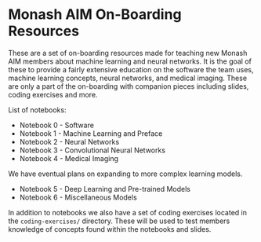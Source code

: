 # Monash AIM On-Boarding Resources
These are a set of on-boarding resources made for teaching new Monash AIM members about machine learning and neural networks. It is the goal of these to provide a fairly extensive education on the software the team uses, machine learning concepts, neural networks, and medical imaging. These are only a part of the on-boarding with companion pieces including slides, coding exercises and more.

List of notebooks:
- Notebook 0 - Software
- Notebook 1 - Machine Learning and Preface
- Notebook 2 - Neural Networks
- Notebook 3 - Convolutional Neural Networks
- Notebook 4 - Medical Imaging

We have eventual plans on expanding to more complex learning models.
- Notebook 5 - Deep Learning and Pre-trained Models
- Notebook 6 - Miscellaneous Models

In addition to notebooks we also have a set of coding exercises located in the `coding-exercises/` directory. These will be used to test members knowledge of concepts found within the notebooks and slides.
